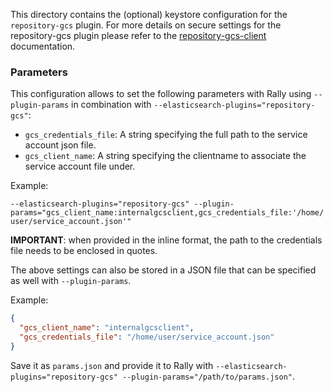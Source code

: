 This directory contains the (optional) keystore configuration for the `repository-gcs` plugin.
For more details on secure settings for the repository-gcs plugin please refer to the [repository-gcs-client](https://www.elastic.co/guide/en/elasticsearch/plugins/7.5/repository-gcs-client.html) documentation.

### Parameters

This configuration allows to set the following parameters with Rally using `--plugin-params` in combination with `--elasticsearch-plugins="repository-gcs"`:

* `gcs_credentials_file`: A string specifying the full path to the service account json file.
* `gcs_client_name`: A string specifying the clientname to associate the service account file under.

Example:

`--elasticsearch-plugins="repository-gcs" --plugin-params="gcs_client_name:internalgcsclient,gcs_credentials_file:'/home/user/service_account.json'"`

**IMPORTANT**: when provided in the inline format, the path to the credentials file needs to be enclosed in quotes.

The above settings can also be stored in a JSON file that can be specified as well with `--plugin-params`.

Example:

```json
{
  "gcs_client_name": "internalgcsclient",
  "gcs_credentials_file": "/home/user/service_account.json"
}
```   

Save it as `params.json` and provide it to Rally with `--elasticsearch-plugins="repository-gcs" --plugin-params="/path/to/params.json"`.
